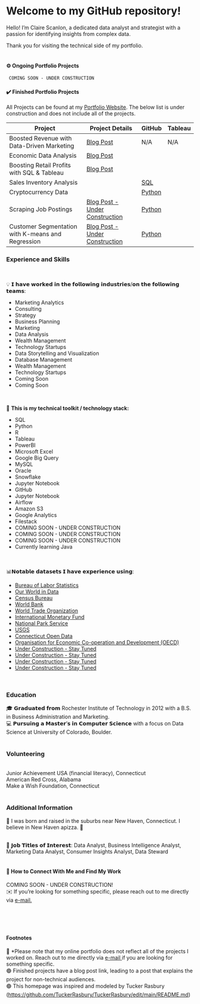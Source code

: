 # Welcome to my GitHub repository!

Hello! I’m Claire Scanlon, a dedicated data analyst and strategist with a passion for identifying insights from complex data. 

Thank you for visiting the technical side of my portfolio. </br> </br>

 #### ⚙️ Ongoing Portfolio Projects </br>
     COMING SOON - UNDER CONSTRUCTION

 #### ✔️ Finished Portfolio Projects </br>
All Projects can be found at my <a href="https://claire-scanlon.com/">Portfolio Website</a></td>. The below list is under construction and does not include all of the projects. 

<table>
  <thead>
    <tr>
      <th>Project</th>
      <th>Project Details</th>
      <th>GitHub</th>
      <th>Tableau</th>
    </tr>
  </thead>
  <tbody>
    <tr>
      <td>Boosted Revenue with Data-Driven Marketing</td>
      <td><a href="https://claire-scanlon.com/growth/">Blog Post</a></td>
      <td>N/A</td>
      <td>N/A</td>
    </tr>
    <tr>
      <td>Economic Data Analysis</td>
      <td><a href="https://claire-scanlon.com/economic-data-analysis/">Blog Post</a></td>
      <td>&nbsp;</td>
      <td>&nbsp;</td>
    </tr>
    <tr>
      <td>Boosting Retail Profits with SQL & Tableau</td>
      <td><a href="https://claire-scanlon.com/retail-data-analysis/">Blog Post</a></td>
      <td>&nbsp;</td>
      <td>&nbsp;</td>
    </tr>
    <tr>
      <td>Sales Inventory Analysis</td>
      <td>&nbsp;</td>
      <td><a href="https://github.com/clairescanlon/ClaireScanlon/blob/c6f1d4138be6756a0936afe1aa89f176b0cae721/Sales%20Inventory%20Analysis">SQL</a></td>
      <td>&nbsp;</td>
    </tr>
    <tr>
      <td>Cryptocurrency Data</td>
      <td>&nbsp;</td>
      <td><a href="https://github.com/clairescanlon/ClaireScanlon/blob/f6e214d03386ec0b03633b49dfc33274de8d290b/Defining%20Pandas%20Series%20To%20Store%20Cryptocurrency%20Data">Python</a></td>
      <td>&nbsp;</td>
    </tr>
     <tr>
      <td>Scraping Job Postings</td>
      <td><a href="https://claire-scanlon.com/automating-job-search-with-python/">Blog Post - Under Construction</a></td>
      <td><a href="https://github.com/clairescanlon/ClaireScanlon/blob/87ff494304142f7bdeb4be400a1d7c149c9055c1/DataAnalyst_JobPostings_Scraping.ipynb">Python</a></td>
      <td>&nbsp;</td> </tr>
      <tr>
      <td>Customer Segmentation with K-means and Regression</td>
      <td><a href="claire-scanlon.com/segmentation/">Blog Post - Under Construction</a></td>
      <td><a href="https://github.com/clairescanlon/ClaireScanlon/blob/87ff494304142f7bdeb4be400a1d7c149c9055c1/Customer%20Market%20Segmentation%20(1).ipynb">Python</a></td>
      <td>&nbsp;</td> </tr>
  </tbody>
</table>


### Experience and Skills
</br>

💡	 𝗜 𝗵𝗮𝘃𝗲 𝘄𝗼𝗿𝗸𝗲𝗱 𝗶𝗻 𝘁𝗵𝗲 𝗳𝗼𝗹𝗹𝗼𝘄𝗶𝗻𝗴 𝗶𝗻𝗱𝘂𝘀𝘁𝗿𝗶𝗲𝘀/𝗼𝗻 𝘁𝗵𝗲 𝗳𝗼𝗹𝗹𝗼𝘄𝗶𝗻𝗴 𝘁𝗲𝗮𝗺𝘀:
<ul>
  <li>Marketing Analytics</li>
  <li>Consulting</li>
  <li>Strategy</li>
  <li>Business Planning</li>
  <li>Marketing</li>
  <li>Data Analysis</li>
  <li>Wealth Management</li>
  <li>Technology Startups</li>
  <li>Data Storytelling and Visualization </li>
  <li>Database Management </li>
  <li>Wealth Management</li>
  <li>Technology Startups</li>
  <li> Coming Soon </li>
  <li> Coming Soon </li>

</ul>
</br>

🧰 **This is my technical toolkit / technology stack:**
<ul>
    <li>SQL</li>
    <li>Python</li>
    <li>R</li>
    <li>Tableau</li>
    <li>PowerBI</li> 
    <li>Microsoft Excel</li>
    <li>Google Big Query</li>
    <li>MySQL</li>
    <li>Oracle</li>
    <li>Snowflake</li>
    <li>Jupyter Notebook</li>
    <li>GitHub</li>
    <li>Jupyter Notebook</li>
    <li>Airflow </li>
    <li> Amazon S3 </li>
    <li> Google Analytics </li>
    <li> Filestack </li>
    <li>   COMING SOON - UNDER CONSTRUCTION  </li>
    <li>   COMING SOON - UNDER CONSTRUCTION  </li>
    <li>   COMING SOON - UNDER CONSTRUCTION  </li>
    <li>Currently learning Java</li>
</ul>
 </br>
  </br>
 📊𝗡𝗼𝘁𝗮𝗯𝗹𝗲 𝗱𝗮𝘁𝗮𝘀𝗲𝘁𝘀 𝗜 𝗵𝗮𝘃𝗲 𝗲𝘅𝗽𝗲𝗿𝗶𝗲𝗻𝗰𝗲 𝘂𝘀𝗶𝗻𝗴:
 <ul>
    <li><a href="http://www.bls.gov">Bureau of Labor Statistics</a></li>
    <li><a href="https://ourworldindata.org/">Our World in Data</a></li>
    <li><a href="https://data.census.gov/">Census Bureau</a></li>
    <li><a href="https://data.worldbank.org/">World Bank</a></li>
    <li><a href="http://www.wto.org">World Trade Organization</a></li>
    <li><a href="http://www.imf.org">International Monetary Fund</a></li>
    <li><a href="https://www.nps.gov/subjects/gisandmapping/tools-and-data.htm">National Park Service</a></li>
    <li><a href="https://www.usgs.gov/national-digital-trails/data">USGS</a></li>
    <li><a href="https://data.ct.gov/">Connecticut Open Data</a></li>
    <li><a href="https://data.oecd.org/">Organisation for Economic Co-operation and Development (OECD)</a></li>
    <li><a href=" "> Under Construction - Stay Tuned</a></li>
    <li><a href=" "> Under Construction - Stay Tuned</a></li>
    <li><a href=" "> Under Construction - Stay Tuned</a></li>
    <li><a href=" "> Under Construction - Stay Tuned</a></li>
 </ul>

 </br>
 
### Education
🎓 𝗚𝗿𝗮𝗱𝘂𝗮𝘁𝗲𝗱 𝗳𝗿𝗼𝗺 Rochester Institute of Technology in 2012 with a B.S. in Business Administration and Marketing. </br>
💻 𝗣𝘂𝗿𝘀𝘂𝗶𝗻𝗴 𝗮 𝗠𝗮𝘀𝘁𝗲𝗿’𝘀 𝗶𝗻 𝗖𝗼𝗺𝗽𝘂𝘁𝗲𝗿 𝗦𝗰𝗶𝗲𝗻𝗰𝗲 with a focus on Data Science at University of Colorado, Boulder.  
</br>
### Volunteering
</br> Junior Achievement USA (financial literacy), Connecticut
</br> American Red Cross, Alabama
</br> Make a Wish Foundation, Connecticut
</br>
</br>
### Additional Information
📌 I was born and raised in the suburbs near New Haven, Connecticut. I believe in New Haven apizza. 🍕
</br>
</br>

💫 𝗝𝗼𝗯 𝗧𝗶𝘁𝗹𝗲𝘀 𝗼𝗳 𝗜𝗻𝘁𝗲𝗿𝗲𝘀𝘁: Data Analyst, Business Intelligence Analyst, Marketing Data Analyst, Consumer Insights Analyst, Data Steward
</br>
</br>

#### 🔎 How to Connect With Me and Find My Work </br>
 COMING SOON - UNDER CONSTRUCTION! </br>
 ✉️ If you’re looking for something specific, please reach out to me directly via <a href="mailto:clairehelenscanlon@gmail.com"> e-mail. </a>

</br>
</br>
</br>

#### Footnotes
🔴 *Please note that my online portfolio does not reflect all of the projects I worked on. Reach out to me directly via  <a href="mailto:clairehelenscanlon@gmail.com"> e-mail </a> if you are looking for something specific.  </br>
🟢 Finished projects have a blog post link, leading to a post that explains the project for non-technical audiences. </br>
🟢 This homepage was inspired and modeled by Tucker Rasbury (https://github.com/TuckerRasbury/TuckerRasbury/edit/main/README.md)


